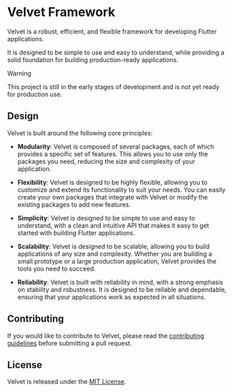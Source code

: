 # Velvet Framework

Velvet is a robust, efficient, and flexible framework for developing Flutter applications.

It is designed to be simple to use and easy to understand, while providing a solid foundation for building production-ready applications.

> [!WARNING] 
> This project is still in the early stages of development and is not yet ready for production use.

## Design

Velvet is built around the following core principles:

- **Modularity**: Velvet is composed of several packages, each of which provides a specific set of features. This allows you to use only the packages you need, reducing the size and complexity of your application.

- **Flexibility**: Velvet is designed to be highly flexible, allowing you to customize and extend its functionality to suit your needs. You can easily create your own packages that integrate with Velvet or modify the existing packages to add new features.

- **Simplicity**: Velvet is designed to be simple to use and easy to understand, with a clean and intuitive API that makes it easy to get started with building Flutter applications.

- **Scalability**: Velvet is designed to be scalable, allowing you to build applications of any size and complexity. Whether you are building a small prototype or a large production application, Velvet provides the tools you need to succeed.
 
- **Reliability**: Velvet is built with reliability in mind, with a strong emphasis on stability and robustness. It is designed to be reliable and dependable, ensuring that your applications work as expected in all situations.


## Contributing

If you would like to contribute to Velvet, please read the [contributing guidelines](../../CONTRIBUTING.md) before submitting a pull request.

## License

Velvet is released under the [MIT License](LICENSE).
